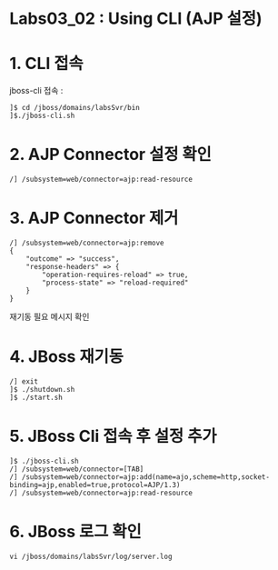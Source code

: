 # Labs03_02 : Using CLI (AJP 설정)

# 1. CLI 접속
jboss-cli 접속 : 
```
]$ cd /jboss/domains/labsSvr/bin
]$./jboss-cli.sh
```

# 2. AJP Connector 설정 확인
 
```
/] /subsystem=web/connector=ajp:read-resource 

```

# 3. AJP Connector 제거
 
```
/] /subsystem=web/connector=ajp:remove 
{
    "outcome" => "success",
    "response-headers" => {
        "operation-requires-reload" => true,
        "process-state" => "reload-required"
    }
}

```
재기동 필요 메시지 확인

# 4. JBoss 재기동
 
```
/] exit
]$ ./shutdown.sh
]$ ./start.sh

```
# 5. JBoss Cli 접속 후 설정 추가
 
```
]$ ./jboss-cli.sh
/] /subsystem=web/connector=[TAB]
/] /subsystem=web/connector=ajp:add(name=ajo,scheme=http,socket-binding=ajp,enabled=true,protocol=AJP/1.3)
/] /subsystem=web/connector=ajp:read-resource
```

# 6. JBoss 로그 확인
```
vi /jboss/domains/labsSvr/log/server.log
```
